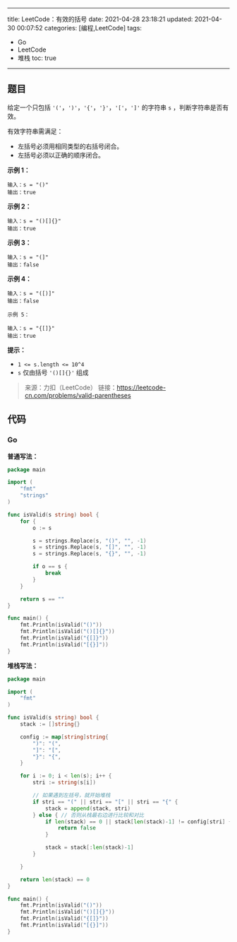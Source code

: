 ----
title: LeetCode：有效的括号
date: 2021-04-28 23:18:21
updated: 2021-04-30 00:07:52
categories: [编程,LeetCode]
tags: 
- Go
- LeetCode
- 堆栈
toc: true
----

## 题目

给定一个只包括 `'('`，`')'`，`'{'`，`'}'`，`'['`，`']'` 的字符串 `s` ，判断字符串是否有效。

有效字符串需满足：

- 左括号必须用相同类型的右括号闭合。
- 左括号必须以正确的顺序闭合。

**示例 1：**

```
输入：s = "()"
输出：true
```

<!-- more -->

**示例 2：**

```
输入：s = "()[]{}"
输出：true
```

**示例 3：**

```
输入：s = "(]"
输出：false
```

**示例 4：**

```
输入：s = "([)]"
输出：false
```

`示例 5：`

```
输入：s = "{[]}"
输出：true
```

**提示：**

- `1 <= s.length <= 10^4`
- `s` 仅由括号 `'()[]{}'` 组成

> 来源：力扣（LeetCode）
> 链接：https://leetcode-cn.com/problems/valid-parentheses

## 代码

### Go

**普通写法：**

```go
package main

import (
	"fmt"
	"strings"
)

func isValid(s string) bool {
	for {
		o := s

		s = strings.Replace(s, "()", "", -1)
		s = strings.Replace(s, "[]", "", -1)
		s = strings.Replace(s, "{}", "", -1)

		if o == s {
			break
		}
	}

	return s == ""
}

func main() {
	fmt.Println(isValid("()"))
	fmt.Println(isValid("()[]{}"))
	fmt.Println(isValid("{[]}"))
	fmt.Println(isValid("[{}]"))
}
```

**堆栈写法：**

```go
package main

import (
	"fmt"
)

func isValid(s string) bool {
	stack := []string{}

	config := map[string]string{
		")": "(",
		"]": "[",
		"}": "{",
	}

	for i := 0; i < len(s); i++ {
		stri := string(s[i])

		// 如果遇到左括号，就开始堆栈
		if stri == "(" || stri == "[" || stri == "{" {
			stack = append(stack, stri)
		} else { // 否则从栈最右边进行比较和对比
			if len(stack) == 0 || stack[len(stack)-1] != config[stri] {
				return false
			}

			stack = stack[:len(stack)-1]
		}

	}

	return len(stack) == 0
}

func main() {
	fmt.Println(isValid("()"))
	fmt.Println(isValid("()[]{}"))
	fmt.Println(isValid("{[]}"))
	fmt.Println(isValid("[{}]"))
}
```